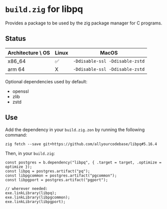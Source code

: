 # `build.zig` for libpq

Provides a package to be used by the zig package manager for C programs.

## Status

| Architecture \ OS | Linux | MacOS                          |
|:------------------|:------|--------------------------------|
| x86_64            | ✅    | `-Ddisable-ssl -Ddisable-zstd` |
| arm 64            | X     | `-Ddisable-ssl -Ddisable-zstd` |

Optional dependencies used by default:
- openssl
- zlib
- zstd

## Use

Add the dependency in your `build.zig.zon` by running the following command:
```zig
zig fetch --save git+https://github.com/allyourcodebase/libpq#5.16.4
```

Then, in your `build.zig`:
```zig
const postgres = b.dependency("libpq", { .target = target, .optimize = optimize });
const libpq = postgres.artifact("pq");
const libpgcommon = postgres.artifact("pgcommon");
const libpgport = postgres.artifact("pgport");

// wherever needed:
exe.linkLibrary(libpq);
exe.linkLibrary(libpgcommon);
exe.linkLibrary(libpgport);
```
